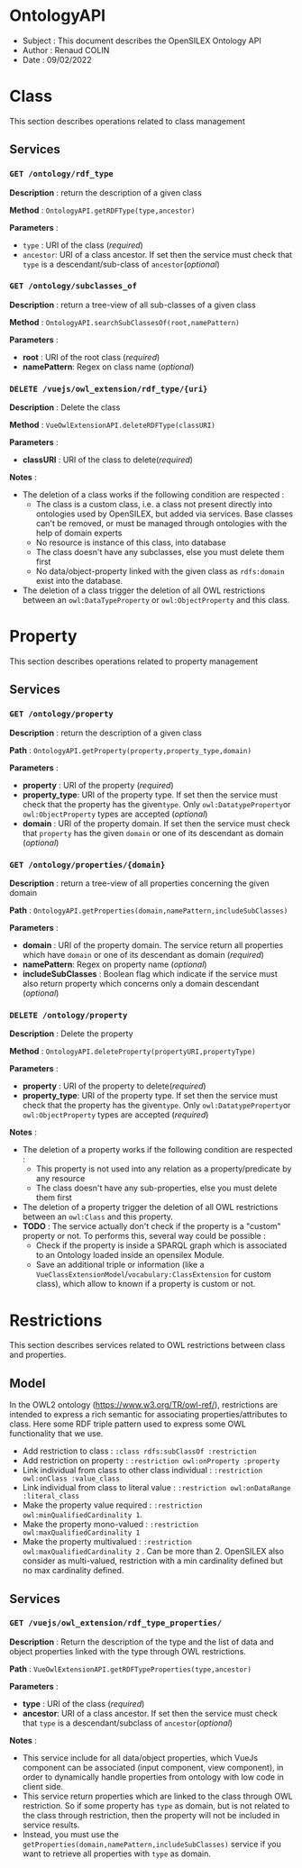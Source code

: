# OntologyAPI

- Subject : This document describes the OpenSILEX Ontology API
- Author : Renaud COLIN
- Date : 09/02/2022

# Class

This section describes operations related to class management

## Services 

### `GET /ontology/rdf_type`

**Description** : return the description of a given class

**Method** : `OntologyAPI.getRDFType(type,ancestor)`

**Parameters** :
- `type` : URI of the class (_required_)
- `ancestor`: URI of a class ancestor. If set then the service must check that `type` is 
a descendant/sub-class of `ancestor`(_optional_)



### `GET /ontology/subclasses_of`

**Description** : return a tree-view of all sub-classes of a given class

**Method** : ``OntologyAPI.searchSubClassesOf(root,namePattern)``

**Parameters** : 
- **root** : URI of the root class (_required_)
- **namePattern**: Regex on class name (_optional_)

### `DELETE /vuejs/owl_extension/rdf_type/{uri}`

**Description** : Delete the class

**Method** : `VueOwlExtensionAPI.deleteRDFType(classURI)`

**Parameters** :
- **classURI** : URI of the class to delete(_required_)

**Notes** : 
- The deletion of a class works if the following condition are respected : 
  - The class is a custom class, i.e. a class not present directly into ontologies used by OpenSILEX, but added via services.
  Base classes can't be removed, or must be managed through ontologies with the help of domain experts
  - No resource is instance of this class, into database
  - The class doesn't have any subclasses, else you must delete them first
  - No data/object-property linked with the given class as `rdfs:domain` exist into the database.
- The deletion of a class trigger the deletion of all OWL restrictions between an `owl:DataTypeProperty` or `owl:ObjectProperty` and this class.


# Property 

This section describes operations related to property management

## Services

### `GET /ontology/property`

**Description** : return the description of a given class

**Path** : `OntologyAPI.getProperty(property,property_type,domain)`

**Parameters** :
- **property** : URI of the property (_required_)
- **property_type**: URI of the property type. If set then the service must check that the property has the given`type`.
Only `owl:DatatypeProperty`or `owl:ObjectProperty` types are accepted (_optional_)
- **domain** : URI of the property domain. If set then the service must check that `property` has the given `domain` or one of its descendant as domain (_optional_) 


### `GET /ontology/properties/{domain}`


**Description** : return a tree-view of all properties concerning the given domain

**Path** : `OntologyAPI.getProperties(domain,namePattern,includeSubClasses)` 

**Parameters** :
- **domain** : URI of the property domain. The service return all properties which have `domain` or one of its descendant as domain (_required_)
- **namePattern**: Regex on property name (_optional_)
- **includeSubClasses** : Boolean flag which indicate if the service must also return property which concerns only a domain descendant (_optional_) 


### `DELETE /ontology/property`

**Description** : Delete the property

**Method** : `OntologyAPI.deleteProperty(propertyURI,propertyType)`

**Parameters** :
- **property** : URI of the property to delete(_required_)
- **property_type**: URI of the property type. If set then the service must check that the property has the given`type`.
  Only `owl:DatatypeProperty`or `owl:ObjectProperty` types are accepted (_required_)

**Notes** :

- The deletion of a property works if the following condition are respected : 
  - This property is not used into any relation as a property/predicate by any resource
  - The class doesn't have any sub-properties, else you must delete them first
- The deletion of a property trigger the deletion of all OWL restrictions between an `owl:Class` and this property.
- **TODO** : The service actually don't check if the property is a "custom" property or not. To performs this, several way could be possible :
  - Check if the property is inside a SPARQL graph which is associated to an Ontology loaded inside an opensilex Module.
  - Save an additional triple or information (like a `VueClassExtensionModel`/`vocabulary:ClassExtension` for custom class), which allow to known if a property 
is custom or not.

# Restrictions

This section describes services related to OWL restrictions between class and properties.

## Model

In the OWL2 ontology (https://www.w3.org/TR/owl-ref/), restrictions are intended to express a rich semantic for associating
properties/attributes to class. Here some RDF triple pattern used to express some OWL functionality that we use.

- Add restriction to class : `:class rdfs:subClassOf :restriction`
- Add restriction on property : `:restriction owl:onProperty :property`
- Link individual from class to other class individual : `:restriction owl:onClass :value_class`
- Link individual from class to literal value : `:restriction owl:onDataRange :literal_class`
- Make the property value required : `:restriction owl:minQualifiedCardinality 1`.
- Make the property mono-valued :  `:restriction owl:maxQualifiedCardinality 1`
- Make the property multivalued : `:restriction owl:maxQualifiedCardinality 2` . Can be more than 2. OpenSILEX also consider as multi-valued, 
restriction with a min cardinality defined but no max cardinality defined.

## Services

### `GET /vuejs/owl_extension/rdf_type_properties/`

**Description** : Return the description of the type and the list of data and object properties linked with the type through OWL restrictions.

**Path** : `VueOwlExtensionAPI.getRDFTypeProperties(type,ancestor)`

**Parameters** :
- **type** : URI of the class (_required_)
- **ancestor**: URI of a class ancestor. If set then the service must check that `type` is a descendant/subclass of `ancestor`(_optional_)
  
**Notes** : 
- This service include for all data/object properties, which VueJs component can be associated (input component, view component), in order 
  to dynamically handle properties from ontology with low code in client side. 
- This service return properties which are linked to the class through OWL restriction. So if some property has `type` as domain,
but is not related to the class through restriction, then the property will not be included in service results.
- Instead, you must use the `getProperties(domain,namePattern,includeSubClasses)` service if you want to retrieve all properties with `type` as domain.